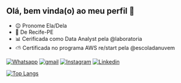 ## Olá, bem vinda(o) ao meu perfil 👋

- :wink: Pronome Ela/Dela
- :palm_tree: De Recife-PE
- :bar_chart: Cerificada como Data Analyst pela @laboratoria
- :partly_sunny: Certificada no programa AWS re/start pela @escoladanuvem
  
[![Whatsapp](https://img.shields.io/badge/WhatsApp-25D366?style=for-the-badge&logo=whatsapp&logoColor=white)](55081999063669)
[![gmail](https://img.shields.io/badge/Gmail-D14836?style=for-the-badge&logo=gmail&logoColor=white)](limatalitasantos@gmail.com)
[![Instagram](	https://img.shields.io/badge/Instagram-E4405F?style=for-the-badge&logo=instagram&logoColor=white)](https://www.instagram.com/tatalima_santos/)
[![Linkedin](https://img.shields.io/badge/LinkedIn-0077B5?style=for-the-badge&logo=linkedin&logoColor=white)](https://www.linkedin.com/in/talita-lima-63725020a/)

[![Top Langs](https://github-readme-stats.vercel.app/api/top-langs/?username=TalitaLima33)](https://github.com/anuraghazra/github-readme-stats)
          
